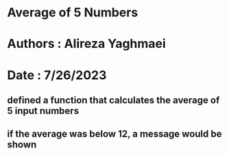 # Average of 5 Numbers

# Authors : Alireza Yaghmaei
# Date : 7/26/2023

## defined a function that calculates the average of 5 input numbers
## if the average was below 12, a message would be shown
